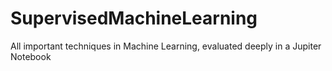 # SupervisedMachineLearning

All important techniques in Machine Learning, evaluated deeply in a Jupiter Notebook

